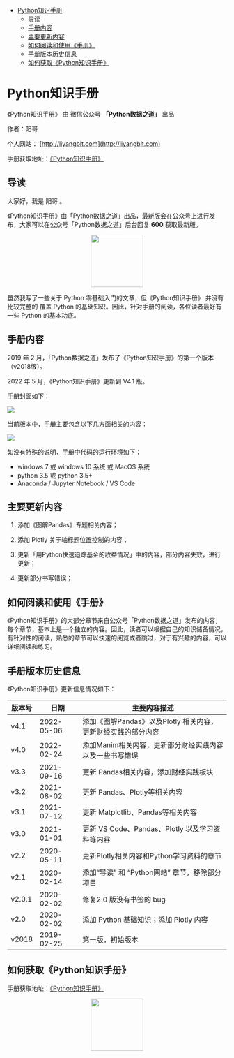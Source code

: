 - [Python知识手册](#python知识手册)
  - [导读](#导读)
  - [手册内容](#手册内容)
  - [主要更新内容](#主要更新内容)
  - [如何阅读和使用《手册》](#如何阅读和使用手册)
  - [手册版本历史信息](#手册版本历史信息)
  - [如何获取《Python知识手册》](#如何获取python知识手册)

# Python知识手册

《Python知识手册》 由 微信公众号 **「Python数据之道」** 出品

作者：阳哥

个人网站： [http://liyangbit.com](http://liyangbit.com)

手册获取地址：[《Python知识手册》](https://github.com/liyangbit/Python-Knowledge-Handbook/tree/master/handbook)

## 导读

大家好，我是 阳哥 。

《Python知识手册》由「Python数据之道」出品，最新版会在公众号上进行发布，大家可以在公众号「Python数据之道」后台回复 **600** 获取最新版。

<!-- <div align="center"><img src="images/QR-PyDataLab-202002.jpg" width="120"/></div> -->

<div align="center"><img src="https://tva1.sinaimg.cn/large/008i3skNgy1gycgzexskhj3076076t8y.jpg" width="120"/></div>


虽然我写了一些关于 Python 零基础入门的文章，但《Python知识手册》 并没有比较完整的
覆盖 Python 的基础知识。因此，针对手册的阅读，各位读者最好有一些 Python 的基本功底。

## 手册内容

2019 年 2 月，「Python数据之道」发布了《Python知识手册》的第一个版本（v2018版）。

2022 年 5 月，《Python知识手册》更新到 V4.1 版。

手册封面如下：

![](https://tva1.sinaimg.cn/large/e6c9d24egy1h1zu5nsvyij20gj0neac0.jpg)

<!-- ![封面-Python知识手册](https://tva1.sinaimg.cn/large/e6c9d24egy1gznalxsrxtj20gj0neac0.jpg) -->

<!-- ![封面-Python知识手册](https://tva1.sinaimg.cn/large/008i3skNgy1gui8arir1oj60gj0neacj02.jpg) -->


当前版本中，手册主要包含以下几方面相关的内容：


<!-- ![主要内容](https://tva1.sinaimg.cn/large/e6c9d24egy1gznag0f0zjj20u010xae1.jpg) -->

![](https://tva1.sinaimg.cn/large/e6c9d24egy1h1zu5knnmyj20u01ektec.jpg)

<!-- <div align="center">
    <img src="images/content.png" width="600"/>
</div> -->

<!-- - Python 基础知识
- Jupyter Notebook
- Numpy
- Pandas
- Matplotlib
- Seaborn
- Bokeh
- Plotly
- 若干个项目实战案例
- Python 学习资料 -->

如没有特殊的说明，手册中代码的运行环境如下：

- windows 7 或 windows 10 系统 或 MacOS 系统
- python 3.5 或 python 3.5+
- Anaconda / Jupyter Notebook / VS Code


## 主要更新内容

1. 添加《图解Pandas》专题相关内容；
2. 添加 Plotly 关于轴标题位置控制的内容；
3. 更新「用Python快速追踪基金的收益情况」中的内容，部分内容失效，进行更新；

4. 更新部分书写错误；

<!-- ## 与优秀者同行

从 V3.0 版开始，加强了延伸阅读的内容，一个人的水平、时间和经验总是有限的。在《手册》中，以介绍或链接的方式，添加了部分内容，包括书籍介绍、网站及博客介绍、翻译内容链接、读者投稿文章的链接等，这些内容，可以在《手册》的学习资料章节进行了解。 -->

## 如何阅读和使用《手册》

《Python知识手册》的大部分章节来自公众号「Python数据之道」发布的内容，每个章节，基本上是一个独立的内容。因此，读者可以根据自己的知识储备情况，有针对性的阅读，熟悉的章节可以快速的阅览或者跳过，对于有兴趣的内容，可以详细阅读和练习。

## 手册版本历史信息

《Python知识手册》更新信息情况如下：

| 版本号  | 日期  | 主要内容描述  |
|---|---|---|
|v4.1| 2022-05-06  | 添加《图解Pandas》以及Plotly 相关内容，更新财经实践的部分内容|
|v4.0| 2022-02-24  | 添加Manim相关内容，更新部分财经实践内容以及一些书写错误|
|v3.3| 2021-09-16  | 更新 Pandas相关内容，添加财经实践板块|
|v3.2| 2021-08-02  | 更新 Pandas、Plotly等相关内容|
|v3.1| 2021-07-12  | 更新 Matplotlib、Pandas等相关内容|
|v3.0| 2021-01-01  | 更新 VS Code、Pandas、Plotly 以及学习资料等内容|
|v2.2| 2020-05-11  | 更新Plotly相关内容和Python学习资料的章节|
|v2.1| 2020-02-14  | 添加“导读” 和 “Python网站”  章节，移除部分项目|
|v2.0.1| 2020-02-02  | 修复2.0 版没有书签的 bug  |
|v2.0| 2020-02-02  | 添加 Python 基础知识；添加 Plotly 内容  |
|v2018| 2019-02-25  | 第一版，初始版本  |

## 如何获取《Python知识手册》

手册获取地址：[《Python知识手册》](https://github.com/liyangbit/Python-Knowledge-Handbook/tree/master/handbook)

<!-- <div align="center"><img src="images/QR-PyDataLab-202002.jpg" width="120"/></div> -->

<div align="center"><img src="https://tva1.sinaimg.cn/large/008i3skNgy1gycgzexskhj3076076t8y.jpg" width="120"/></div>
